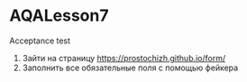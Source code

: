 # AQALesson7
Acceptance test
1. Зайти на страницу https://prostochizh.github.io/form/
2. Заполнить все обязательные поля с помощью фейкера

